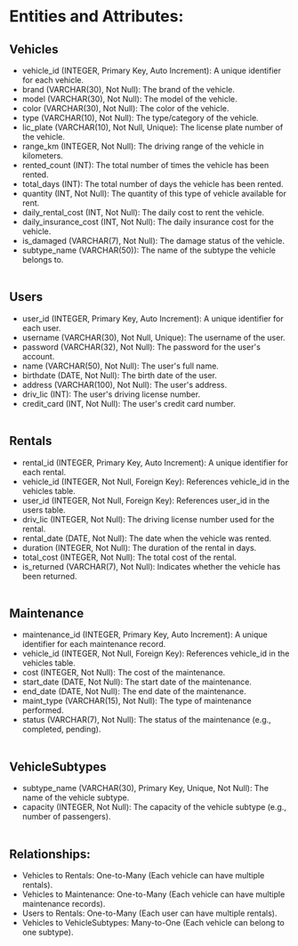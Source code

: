 # Entities and Attributes:
## Vehicles
- vehicle_id (INTEGER, Primary Key, Auto Increment): A unique identifier for each vehicle.
- brand (VARCHAR(30), Not Null): The brand of the vehicle.
- model (VARCHAR(30), Not Null): The model of the vehicle.
- color (VARCHAR(30), Not Null): The color of the vehicle.
- type (VARCHAR(10), Not Null): The type/category of the vehicle.
- lic_plate (VARCHAR(10), Not Null, Unique): The license plate number of the vehicle.
- range_km (INTEGER, Not Null): The driving range of the vehicle in kilometers.
- rented_count (INT): The total number of times the vehicle has been rented.
- total_days (INT): The total number of days the vehicle has been rented.
- quantity (INT, Not Null): The quantity of this type of vehicle available for rent.
- daily_rental_cost (INT, Not Null): The daily cost to rent the vehicle.
- daily_insurance_cost (INT, Not Null): The daily insurance cost for the vehicle.
- is_damaged (VARCHAR(7), Not Null): The damage status of the vehicle.
- subtype_name (VARCHAR(50)): The name of the subtype the vehicle belongs to.
<br /><br />
## Users
- user_id (INTEGER, Primary Key, Auto Increment): A unique identifier for each user.
- username (VARCHAR(30), Not Null, Unique): The username of the user.
- password (VARCHAR(32), Not Null): The password for the user's account.
- name (VARCHAR(50), Not Null): The user's full name.
- birthdate (DATE, Not Null): The birth date of the user.
- address (VARCHAR(100), Not Null): The user's address.
- driv_lic (INT): The user's driving license number.
- credit_card (INT, Not Null): The user's credit card number.
<br /><br />
## Rentals
- rental_id (INTEGER, Primary Key, Auto Increment): A unique identifier for each rental.
- vehicle_id (INTEGER, Not Null, Foreign Key): References vehicle_id in the vehicles table.
- user_id (INTEGER, Not Null, Foreign Key): References user_id in the users table.
- driv_lic (INTEGER, Not Null): The driving license number used for the rental.
- rental_date (DATE, Not Null): The date when the vehicle was rented.
- duration (INTEGER, Not Null): The duration of the rental in days.
- total_cost (INTEGER, Not Null): The total cost of the rental.
- is_returned (VARCHAR(7), Not Null): Indicates whether the vehicle has been returned.
<br /><br />
## Maintenance
- maintenance_id (INTEGER, Primary Key, Auto Increment): A unique identifier for each maintenance record.
- vehicle_id (INTEGER, Not Null, Foreign Key): References vehicle_id in the vehicles table.
- cost (INTEGER, Not Null): The cost of the maintenance.
- start_date (DATE, Not Null): The start date of the maintenance.
- end_date (DATE, Not Null): The end date of the maintenance.
- maint_type (VARCHAR(15), Not Null): The type of maintenance performed.
- status (VARCHAR(7), Not Null): The status of the maintenance (e.g., completed, pending).
<br /><br />
## VehicleSubtypes
- subtype_name (VARCHAR(30), Primary Key, Unique, Not Null): The name of the vehicle subtype.
- capacity (INTEGER, Not Null): The capacity of the vehicle subtype (e.g., number of passengers).
<br /><br />
## Relationships:
- Vehicles to Rentals: One-to-Many (Each vehicle can have multiple rentals).
- Vehicles to Maintenance: One-to-Many (Each vehicle can have multiple maintenance records).
- Users to Rentals: One-to-Many (Each user can have multiple rentals).
- Vehicles to VehicleSubtypes: Many-to-One (Each vehicle can belong to one subtype).
